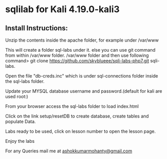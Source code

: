 # sqlilab for Kali 4.19.0-kali3

 Install Instructions:
 ---------------------

Unzip the contents inside the apache folder, for example under /var/www

This will create a folder sql-labs under it. else you can use git command from within /var/www folder. /var/www folder and then use following command> git clone https://github.com/skyblueee/sqli-labs-php7.git sqli-labs.

Open the file "db-creds.inc" which is under sql-connections folder inside the sql-labs folder.

Update your MYSQL database username and password.(default for kali are used root:)

From your browser access the sql-labs folder to load index.html

Click on the link setup/resetDB to create database, create tables and populate Data.

Labs ready to be used, click on lesson number to open the lesson page.

Enjoy the labs

For any Queries mail me at ashokkumarmohanty@gmail.com

